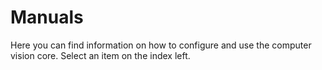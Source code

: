 # Manuals
Here you can find information on how to configure and use the computer vision core.
Select an item on the index left.